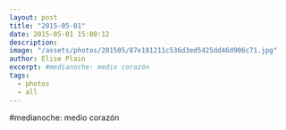 ```yaml
---
layout: post
title: "2015-05-01"
date: 2015-05-01 15:00:12
description: 
image: "/assets/photos/201505/87e181211c536d3ed5425dd46d906c71.jpg"
author: Elise Plain
excerpt: #medianoche: medio corazón
tags: 
  - photos
  - all
---
```


#medianoche: medio corazón
<p></p>
